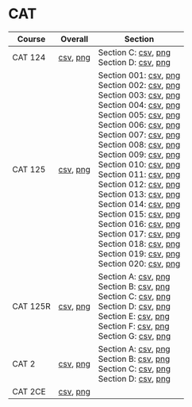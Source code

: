 # CAT

| Course | Overall | Section |
| ------ | ------- | ------- |
| CAT 124 | [csv](https://github.com/UCSD-Historical-Enrollment-Data/2024Winter/blob/main/overall/CAT%20124.csv), [png](https://raw.githubusercontent.com/UCSD-Historical-Enrollment-Data/2024Winter/main/plot_overall/CAT%20124.png) | Section C: [csv](https://github.com/UCSD-Historical-Enrollment-Data/2024Winter/blob/main/section/CAT%20124_C.csv), [png](https://raw.githubusercontent.com/UCSD-Historical-Enrollment-Data/2024Winter/main/plot_section/CAT%20124_C.png)<br>Section D: [csv](https://github.com/UCSD-Historical-Enrollment-Data/2024Winter/blob/main/section/CAT%20124_D.csv), [png](https://raw.githubusercontent.com/UCSD-Historical-Enrollment-Data/2024Winter/main/plot_section/CAT%20124_D.png) |
| CAT 125 | [csv](https://github.com/UCSD-Historical-Enrollment-Data/2024Winter/blob/main/overall/CAT%20125.csv), [png](https://raw.githubusercontent.com/UCSD-Historical-Enrollment-Data/2024Winter/main/plot_overall/CAT%20125.png) | Section 001: [csv](https://github.com/UCSD-Historical-Enrollment-Data/2024Winter/blob/main/section/CAT%20125_001.csv), [png](https://raw.githubusercontent.com/UCSD-Historical-Enrollment-Data/2024Winter/main/plot_section/CAT%20125_001.png)<br>Section 002: [csv](https://github.com/UCSD-Historical-Enrollment-Data/2024Winter/blob/main/section/CAT%20125_002.csv), [png](https://raw.githubusercontent.com/UCSD-Historical-Enrollment-Data/2024Winter/main/plot_section/CAT%20125_002.png)<br>Section 003: [csv](https://github.com/UCSD-Historical-Enrollment-Data/2024Winter/blob/main/section/CAT%20125_003.csv), [png](https://raw.githubusercontent.com/UCSD-Historical-Enrollment-Data/2024Winter/main/plot_section/CAT%20125_003.png)<br>Section 004: [csv](https://github.com/UCSD-Historical-Enrollment-Data/2024Winter/blob/main/section/CAT%20125_004.csv), [png](https://raw.githubusercontent.com/UCSD-Historical-Enrollment-Data/2024Winter/main/plot_section/CAT%20125_004.png)<br>Section 005: [csv](https://github.com/UCSD-Historical-Enrollment-Data/2024Winter/blob/main/section/CAT%20125_005.csv), [png](https://raw.githubusercontent.com/UCSD-Historical-Enrollment-Data/2024Winter/main/plot_section/CAT%20125_005.png)<br>Section 006: [csv](https://github.com/UCSD-Historical-Enrollment-Data/2024Winter/blob/main/section/CAT%20125_006.csv), [png](https://raw.githubusercontent.com/UCSD-Historical-Enrollment-Data/2024Winter/main/plot_section/CAT%20125_006.png)<br>Section 007: [csv](https://github.com/UCSD-Historical-Enrollment-Data/2024Winter/blob/main/section/CAT%20125_007.csv), [png](https://raw.githubusercontent.com/UCSD-Historical-Enrollment-Data/2024Winter/main/plot_section/CAT%20125_007.png)<br>Section 008: [csv](https://github.com/UCSD-Historical-Enrollment-Data/2024Winter/blob/main/section/CAT%20125_008.csv), [png](https://raw.githubusercontent.com/UCSD-Historical-Enrollment-Data/2024Winter/main/plot_section/CAT%20125_008.png)<br>Section 009: [csv](https://github.com/UCSD-Historical-Enrollment-Data/2024Winter/blob/main/section/CAT%20125_009.csv), [png](https://raw.githubusercontent.com/UCSD-Historical-Enrollment-Data/2024Winter/main/plot_section/CAT%20125_009.png)<br>Section 010: [csv](https://github.com/UCSD-Historical-Enrollment-Data/2024Winter/blob/main/section/CAT%20125_010.csv), [png](https://raw.githubusercontent.com/UCSD-Historical-Enrollment-Data/2024Winter/main/plot_section/CAT%20125_010.png)<br>Section 011: [csv](https://github.com/UCSD-Historical-Enrollment-Data/2024Winter/blob/main/section/CAT%20125_011.csv), [png](https://raw.githubusercontent.com/UCSD-Historical-Enrollment-Data/2024Winter/main/plot_section/CAT%20125_011.png)<br>Section 012: [csv](https://github.com/UCSD-Historical-Enrollment-Data/2024Winter/blob/main/section/CAT%20125_012.csv), [png](https://raw.githubusercontent.com/UCSD-Historical-Enrollment-Data/2024Winter/main/plot_section/CAT%20125_012.png)<br>Section 013: [csv](https://github.com/UCSD-Historical-Enrollment-Data/2024Winter/blob/main/section/CAT%20125_013.csv), [png](https://raw.githubusercontent.com/UCSD-Historical-Enrollment-Data/2024Winter/main/plot_section/CAT%20125_013.png)<br>Section 014: [csv](https://github.com/UCSD-Historical-Enrollment-Data/2024Winter/blob/main/section/CAT%20125_014.csv), [png](https://raw.githubusercontent.com/UCSD-Historical-Enrollment-Data/2024Winter/main/plot_section/CAT%20125_014.png)<br>Section 015: [csv](https://github.com/UCSD-Historical-Enrollment-Data/2024Winter/blob/main/section/CAT%20125_015.csv), [png](https://raw.githubusercontent.com/UCSD-Historical-Enrollment-Data/2024Winter/main/plot_section/CAT%20125_015.png)<br>Section 016: [csv](https://github.com/UCSD-Historical-Enrollment-Data/2024Winter/blob/main/section/CAT%20125_016.csv), [png](https://raw.githubusercontent.com/UCSD-Historical-Enrollment-Data/2024Winter/main/plot_section/CAT%20125_016.png)<br>Section 017: [csv](https://github.com/UCSD-Historical-Enrollment-Data/2024Winter/blob/main/section/CAT%20125_017.csv), [png](https://raw.githubusercontent.com/UCSD-Historical-Enrollment-Data/2024Winter/main/plot_section/CAT%20125_017.png)<br>Section 018: [csv](https://github.com/UCSD-Historical-Enrollment-Data/2024Winter/blob/main/section/CAT%20125_018.csv), [png](https://raw.githubusercontent.com/UCSD-Historical-Enrollment-Data/2024Winter/main/plot_section/CAT%20125_018.png)<br>Section 019: [csv](https://github.com/UCSD-Historical-Enrollment-Data/2024Winter/blob/main/section/CAT%20125_019.csv), [png](https://raw.githubusercontent.com/UCSD-Historical-Enrollment-Data/2024Winter/main/plot_section/CAT%20125_019.png)<br>Section 020: [csv](https://github.com/UCSD-Historical-Enrollment-Data/2024Winter/blob/main/section/CAT%20125_020.csv), [png](https://raw.githubusercontent.com/UCSD-Historical-Enrollment-Data/2024Winter/main/plot_section/CAT%20125_020.png) |
| CAT 125R | [csv](https://github.com/UCSD-Historical-Enrollment-Data/2024Winter/blob/main/overall/CAT%20125R.csv), [png](https://raw.githubusercontent.com/UCSD-Historical-Enrollment-Data/2024Winter/main/plot_overall/CAT%20125R.png) | Section A: [csv](https://github.com/UCSD-Historical-Enrollment-Data/2024Winter/blob/main/section/CAT%20125R_A.csv), [png](https://raw.githubusercontent.com/UCSD-Historical-Enrollment-Data/2024Winter/main/plot_section/CAT%20125R_A.png)<br>Section B: [csv](https://github.com/UCSD-Historical-Enrollment-Data/2024Winter/blob/main/section/CAT%20125R_B.csv), [png](https://raw.githubusercontent.com/UCSD-Historical-Enrollment-Data/2024Winter/main/plot_section/CAT%20125R_B.png)<br>Section C: [csv](https://github.com/UCSD-Historical-Enrollment-Data/2024Winter/blob/main/section/CAT%20125R_C.csv), [png](https://raw.githubusercontent.com/UCSD-Historical-Enrollment-Data/2024Winter/main/plot_section/CAT%20125R_C.png)<br>Section D: [csv](https://github.com/UCSD-Historical-Enrollment-Data/2024Winter/blob/main/section/CAT%20125R_D.csv), [png](https://raw.githubusercontent.com/UCSD-Historical-Enrollment-Data/2024Winter/main/plot_section/CAT%20125R_D.png)<br>Section E: [csv](https://github.com/UCSD-Historical-Enrollment-Data/2024Winter/blob/main/section/CAT%20125R_E.csv), [png](https://raw.githubusercontent.com/UCSD-Historical-Enrollment-Data/2024Winter/main/plot_section/CAT%20125R_E.png)<br>Section F: [csv](https://github.com/UCSD-Historical-Enrollment-Data/2024Winter/blob/main/section/CAT%20125R_F.csv), [png](https://raw.githubusercontent.com/UCSD-Historical-Enrollment-Data/2024Winter/main/plot_section/CAT%20125R_F.png)<br>Section G: [csv](https://github.com/UCSD-Historical-Enrollment-Data/2024Winter/blob/main/section/CAT%20125R_G.csv), [png](https://raw.githubusercontent.com/UCSD-Historical-Enrollment-Data/2024Winter/main/plot_section/CAT%20125R_G.png) |
| CAT 2 | [csv](https://github.com/UCSD-Historical-Enrollment-Data/2024Winter/blob/main/overall/CAT%202.csv), [png](https://raw.githubusercontent.com/UCSD-Historical-Enrollment-Data/2024Winter/main/plot_overall/CAT%202.png) | Section A: [csv](https://github.com/UCSD-Historical-Enrollment-Data/2024Winter/blob/main/section/CAT%202_A.csv), [png](https://raw.githubusercontent.com/UCSD-Historical-Enrollment-Data/2024Winter/main/plot_section/CAT%202_A.png)<br>Section B: [csv](https://github.com/UCSD-Historical-Enrollment-Data/2024Winter/blob/main/section/CAT%202_B.csv), [png](https://raw.githubusercontent.com/UCSD-Historical-Enrollment-Data/2024Winter/main/plot_section/CAT%202_B.png)<br>Section C: [csv](https://github.com/UCSD-Historical-Enrollment-Data/2024Winter/blob/main/section/CAT%202_C.csv), [png](https://raw.githubusercontent.com/UCSD-Historical-Enrollment-Data/2024Winter/main/plot_section/CAT%202_C.png)<br>Section D: [csv](https://github.com/UCSD-Historical-Enrollment-Data/2024Winter/blob/main/section/CAT%202_D.csv), [png](https://raw.githubusercontent.com/UCSD-Historical-Enrollment-Data/2024Winter/main/plot_section/CAT%202_D.png) |
| CAT 2CE | [csv](https://github.com/UCSD-Historical-Enrollment-Data/2024Winter/blob/main/overall/CAT%202CE.csv), [png](https://raw.githubusercontent.com/UCSD-Historical-Enrollment-Data/2024Winter/main/plot_overall/CAT%202CE.png) |  |
